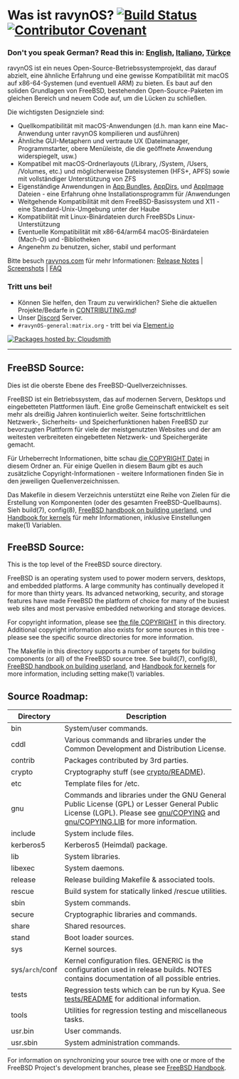 # Was ist ravynOS? [![Build Status](https://api.cirrus-ci.com/github/ravynsoft/ravynos.svg?branch=main)](https://cirrus-ci.com/github/ravynsoft/ravynos) [![Contributor Covenant](https://img.shields.io/badge/Contributor%20Covenant-2.1-4baaaa.svg)](CODE_OF_CONDUCT.md)
### Don't you speak German? Read this in: [English](README.md), [Italiano](README.IT.md), [Türkçe](README.TR.md)

ravynOS ist ein neues Open-Source-Betriebssystemprojekt, das darauf abzielt, eine ähnliche Erfahrung und eine gewisse Kompatibilität mit macOS auf x86-64-Systemen (und eventuell ARM) zu bieten. Es baut auf den soliden Grundlagen von FreeBSD, bestehenden Open-Source-Paketen im gleichen Bereich und neuem Code auf, um die Lücken zu schließen.

Die wichtigsten Designziele sind:
- Quellkompatibilität mit macOS-Anwendungen (d.h. man kann eine Mac-Anwendung unter ravynOS kompilieren und ausführen)
- Ähnliche GUI-Metaphern und vertraute UX (Dateimanager, Programmstarter, obere Menüleiste, die die geöffnete Anwendung widerspiegelt, usw.)
- Kompatibel mit macOS-Ordnerlayouts (/Library, /System, /Users, /Volumes, etc.) und möglicherweise Dateisystemen (HFS+, APFS) sowie mit vollständiger Unterstützung von ZFS
- Eigenständige Anwendungen in [App Bundles](https://developer.apple.com/documentation/foundation/bundle), [AppDirs](https://github.com/AppImage/AppImageKit/wiki/AppDir), und [AppImage](https://github.com/AppImage) Dateien - eine Erfahrung ohne Installationsprogramm für /Anwendungen
- Weitgehende Kompatibilität mit dem FreeBSD-Basissystem und X11 - eine Standard-Unix-Umgebung unter der Haube
- Kompatibilität mit Linux-Binärdateien durch FreeBSDs Linux-Unterstützung
- Eventuelle Kompatibilität mit x86-64/arm64 macOS-Binärdateien (Mach-O) und -Bibliotheken
- Angenehm zu benutzen, sicher, stabil und performant

Bitte besuch [ravynos.com](https://ravynos.com/) für mehr Informationen: [Release Notes](https://ravynos.com/releases.html) | [Screenshots](https://ravynos.com/screenshots.html) | [FAQ](https://ravynos.com/faq.html)

### Tritt uns bei!

* Können Sie helfen, den Traum zu verwirklichen? Siehe die aktuellen Projekte/Bedarfe in [CONTRIBUTING.md](CONTRIBUTING.md)!
* Unser [Discord](https://discord.com/invite/8caJbAGNwY) Server.
* `#ravynOS-general:matrix.org` - tritt bei via [Element.io](https://app.element.io/#/room/%23ravynOS-general:matrix.org)

[![Packages hosted by: Cloudsmith](https://img.shields.io/badge/OSS%20hosting%20by-cloudsmith-blue?logo=cloudsmith&style=flat-square)](https://cloudsmith.com)

---

FreeBSD Source:
---------------
Dies ist die oberste Ebene des FreeBSD-Quellverzeichnisses.

FreeBSD ist ein Betriebssystem, das auf modernen Servern, Desktops und eingebetteten Plattformen läuft.
Eine große Gemeinschaft entwickelt es seit mehr als dreißig Jahren kontinuierlich weiter.
Seine fortschrittlichen Netzwerk-, Sicherheits- und Speicherfunktionen haben FreeBSD zur bevorzugten Plattform für viele der meistgenutzten Websites und der am weitesten verbreiteten eingebetteten Netzwerk- und Speichergeräte gemacht.

Für Urheberrecht Informationen, bitte schau [die COPYRIGHT Datei](COPYRIGHT) in diesem Ordner an.
Für einige Quellen in diesem Baum gibt es auch zusätzliche Copyright-Informationen - weitere Informationen finden Sie in den jeweiligen Quellenverzeichnissen.

Das Makefile in diesem Verzeichnis unterstützt eine Reihe von Zielen für die Erstellung von Komponenten (oder des gesamten FreeBSD-Quellbaums).
Sieh build(7), config(8), [FreeBSD handbook on building userland](https://docs.freebsd.org/en/books/handbook/cutting-edge/#makeworld), und [Handbook for kernels](https://docs.freebsd.org/en/books/handbook/kernelconfig/) für mehr Informationen, inklusive Einstellungen make(1) Variablen.

FreeBSD Source:
---------------
This is the top level of the FreeBSD source directory.

FreeBSD is an operating system used to power modern servers, desktops, and embedded platforms.
A large community has continually developed it for more than thirty years.
Its advanced networking, security, and storage features have made FreeBSD the platform of choice for many of the busiest web sites and most pervasive embedded networking and storage devices.

For copyright information, please see [the file COPYRIGHT](COPYRIGHT) in this directory.
Additional copyright information also exists for some sources in this tree - please see the specific source directories for more information.

The Makefile in this directory supports a number of targets for building components (or all) of the FreeBSD source tree.
See build(7), config(8), [FreeBSD handbook on building userland](https://docs.freebsd.org/en/books/handbook/cutting-edge/#makeworld), and [Handbook for kernels](https://docs.freebsd.org/en/books/handbook/kernelconfig/) for more information, including setting make(1) variables.

Source Roadmap:
---------------
| Directory | Description |
| --------- | ----------- |
| bin | System/user commands. |
| cddl | Various commands and libraries under the Common Development and Distribution License. |
| contrib | Packages contributed by 3rd parties. |
| crypto | Cryptography stuff (see [crypto/README](crypto/README)). |
| etc | Template files for /etc. |
| gnu | Commands and libraries under the GNU General Public License (GPL) or Lesser General Public License (LGPL). Please see [gnu/COPYING](gnu/COPYING) and [gnu/COPYING.LIB](gnu/COPYING.LIB) for more information. |
| include | System include files. |
| kerberos5 | Kerberos5 (Heimdal) package. |
| lib | System libraries. |
| libexec | System daemons. |
| release | Release building Makefile & associated tools. |
| rescue | Build system for statically linked /rescue utilities. |
| sbin | System commands. |
| secure | Cryptographic libraries and commands. |
| share | Shared resources. |
| stand | Boot loader sources. |
| sys | Kernel sources. |
| sys/`arch`/conf | Kernel configuration files. GENERIC is the configuration used in release builds. NOTES contains documentation of all possible entries. |
| tests | Regression tests which can be run by Kyua.  See [tests/README](tests/README) for additional information. |
| tools | Utilities for regression testing and miscellaneous tasks. |
| usr.bin | User commands. |
| usr.sbin | System administration commands. |

For information on synchronizing your source tree with one or more of the FreeBSD Project's development branches, please see [FreeBSD Handbook](https://docs.freebsd.org/en/books/handbook/cutting-edge/#current-stable).

